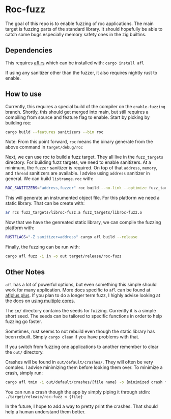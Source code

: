 # Roc-fuzz

The goal of this repo is to enable fuzzing of roc applications.
The main target is fuzzing parts of the standard library.
It should hopefully be able to catch some bugs especially memory safety ones in the zig builtins.

## Dependencies

This requires [afl.rs](https://github.com/rust-fuzz/afl.rs) which can be installed with: `cargo install afl`

If using any sanitizer other than the fuzzer, it also requires nightly rust to enable.

## How to use

Currently, this requires a special build of the compiler on the `enable-fuzzing` branch.
Shortly, this should get merged into main, but still requires a compiling from source and feature flag to enable.
Start by picking by building roc:
```sh
cargo build --features sanitizers --bin roc
```

Note: From this point forward, `roc` means the binary generate from the above command in `target/debug/roc`


Next, we can use roc to build a fuzz target. They all live in the `fuzz_targets` directory.
For building fuzz targets, we need to enable sanitizers. At a minimum, the `fuzzer` sanitizer is required.
On top of that `address`, `memory`, and `thread` sanitizers are available. I advise using `address` sanitizer in general.
We can build `listrange.roc` with:
```sh
ROC_SANITIZERS="address,fuzzer" roc build --no-link --optimize fuzz_targets/listrange.roc
````

This will generate an instrumented object file. For this platform we need a static library.
That can be create with:
```sh
ar rcs fuzz_targets/libroc-fuzz.a fuzz_targets/libroc-fuzz.o
```

Now that we have the genreated static library, we can compile the fuzzing platform with:
```sh
RUSTFLAGS="-Z sanitizer=address" cargo afl build --release
```

Finally, the fuzzing can be run with:
```sh
cargo afl fuzz -i in -o out target/release/roc-fuzz
```

## Other Notes

`afl` has a lot of powerful options, but even something this simple should work for many application.
More docs specific to `afl` can be found at [aflplus.plus](https://aflplus.plus/).
If you plan to do a longer term fuzz, I highly advise looking at the docs on [using multiple cores](https://aflplus.plus/docs/fuzzing_in_depth/#c-using-multiple-cores).

The `in/` directory contains the seeds for fuzzing. Currently it is a simple short seed.
The seeds can be tailored to specific functions in order to help fuzzing go faster.

Sometimes, rust seems to not rebuild even though the static library has been rebuilt.
Simply `cargo clean` if you have problems with that.

If you switch from fuzzing one applications to another remember to clear the `out/` directory.

Crashes will be found in `out/default/crashes/`.
They will often be very complex. I advise minimizing them before looking them over.
To minimize a crash, simply run:
```sh
cargo afl tmin -i out/default/crashes/{file name} -o {minimized crash file} target/release/roc-fuzz
```

You can run a crash though the app by simply piping it through stdin: `./target/release/roc-fuzz < {file}`

In the future, I hope to add a way to pretty print the crashes. That should help a human understand them better.
